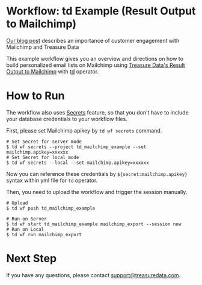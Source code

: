 # Workflow: td Example (Result Output to Mailchimp)

[Our blog post](https://blog.treasuredata.com/blog/2016/08/31/increase-customer-engagement-with-mailchimp/) describes an importance of customer engagement with Mailchimp and Treasure Data

This example workflow gives you an overview and directions on how to build personalized email lists on Mailchimp using [Treasure Data's Result Output to Mailchimp](https://docs.treasuredata.com/articles/result-into-mailchimp) with [td](http://docs.digdag.io/operators/td.html) operator.

# How to Run

The workflow also uses [Secrets](https://docs.treasuredata.com/articles/workflows-secrets) feature, so that you don't have to include your database credentials to your workflow files.

First, please set Mailchimp apikey by `td wf secrets` command.

    # Set Secret for server mode
    $ td wf secrets --project td_mailchimp_example --set mailchimp.apikey=xxxxxx
    # Set Secret for local mode
    $ td wf secrets --local --set mailchimp.apikey=xxxxxx

Now you can reference these credentials by `${secret:mailchimp.apikey}` syntax within yml file for `td` operator.

Then, you need to upload the workflow and trigger the session manually.

    # Upload
    $ td wf push td_mailchimp_example
    
    # Run on Server
    $ td wf start td_mailchimp_example mailchimp_export --session now
    # Run on Local
    $ td wf run mailchimp_export

# Next Step

If you have any questions, please contact support@treasuredata.com.
